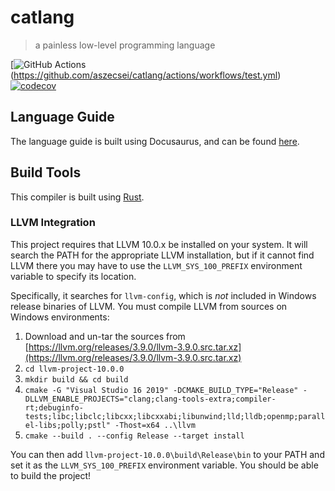 # catlang

> a painless low-level programming language

[![GitHub Actions](https://github.com/aszecsei/catlang/actions/workflows/test.yml/badge.svg)(https://github.com/aszecsei/catlang/actions/workflows/test.yml)
[![codecov](https://codecov.io/gh/aszecsei/catlang/branch/master/graph/badge.svg)](https://codecov.io/gh/aszecsei/catlang)

## Language Guide

The language guide is built using Docusaurus, and can be found [here](https://aszecsei.github.io/catlang).

## Build Tools

This compiler is built using [Rust](https://www.rust-lang.org/en-US/).

### LLVM Integration

This project requires that LLVM 10.0.x be installed on your system. It will search the PATH for the appropriate LLVM installation, but if it cannot find LLVM there you may have to use the `LLVM_SYS_100_PREFIX` environment variable to specify its location.

Specifically, it searches for `llvm-config`, which is _not_ included in Windows release binaries of LLVM. You must compile LLVM from sources on Windows environments:

1. Download and un-tar the sources from [https://llvm.org/releases/3.9.0/llvm-3.9.0.src.tar.xz](https://llvm.org/releases/3.9.0/llvm-3.9.0.src.tar.xz)
2. `cd llvm-project-10.0.0`
3. `mkdir build && cd build`
4. `cmake -G "Visual Studio 16 2019" -DCMAKE_BUILD_TYPE="Release" -DLLVM_ENABLE_PROJECTS="clang;clang-tools-extra;compiler-rt;debuginfo-tests;libc;libclc;libcxx;libcxxabi;libunwind;lld;lldb;openmp;parallel-libs;polly;pstl" -Thost=x64 ..\llvm`
5. `cmake --build . --config Release --target install`

You can then add `llvm-project-10.0.0\build\Release\bin` to your PATH and set it as the `LLVM_SYS_100_PREFIX` environment variable. You should be able to build the project!
